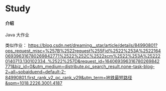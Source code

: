 # Study

#### 介绍
Java 大作业

类似作业：
https://blog.csdn.net/dreaming__star/article/details/84990801?ops_request_misc=%257B%2522request%255Fid%2522%253A%2522164069396316780269842771%2522%252C%2522scm%2522%253A%252220140713.130102334..%2522%257D&request_id=164069396316780269842771&biz_id=0&utm_medium=distribute.pc_search_result.none-task-blog-2~all~sobaiduend~default-2-84990801.first_rank_v2_pc_rank_v29&utm_term=地铁最短路径&spm=1018.2226.3001.4187

